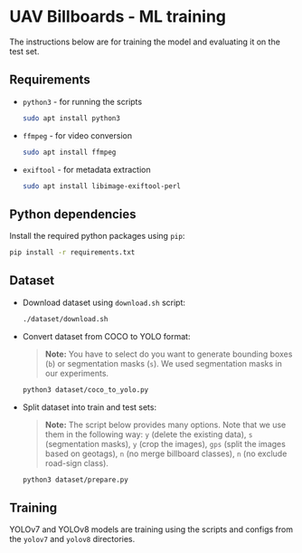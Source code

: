 # UAV Billboards - ML training

The instructions below are for training the model and evaluating it on the test set. 

## Requirements

* `python3` - for running the scripts

    ```bash
    sudo apt install python3
    ```

* `ffmpeg` - for video conversion

    ```bash
    sudo apt install ffmpeg
    ```

* `exiftool` - for metadata extraction

    ```bash
    sudo apt install libimage-exiftool-perl
    ```

## Python dependencies

Install the required python packages using `pip`:

```bash
pip install -r requirements.txt
```

## Dataset

* Download dataset using `download.sh` script:

    ```bash
    ./dataset/download.sh
    ```

* Convert dataset from COCO to YOLO format:

    > **Note:** You have to select do you want to generate bounding boxes (`b`) or segmentation masks (`s`). We used segmentation masks in our experiments.

     ```bash
    python3 dataset/coco_to_yolo.py
    ```

* Split dataset into train and test sets:

    > **Note:** The script below provides many options. Note that we use them in the following way: `y` (delete the existing data), `s` (segmentation masks), `y` (crop the images), `gps` (split the images based on geotags), `n` (no merge billboard classes), `n` (no exclude road-sign class).

    ```bash
    python3 dataset/prepare.py
    ```

## Training

YOLOv7 and YOLOv8 models are training using the scripts and configs from the `yolov7` and `yolov8` directories.

